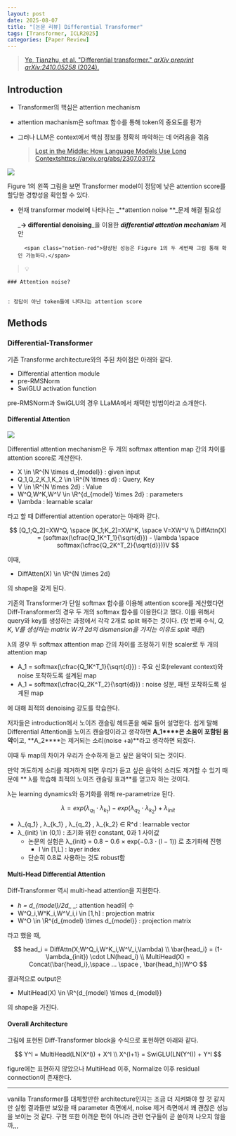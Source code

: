 ```yaml
---
layout: post
date: 2025-08-07
title: "[논문 리뷰] Differential Transformer"
tags: [Transformer, ICLR2025]
categories: [Paper Review]
---
```


> [Ye, Tianzhu, et al. "Differential transformer." ](https://arxiv.org/abs/2410.05258)[_arXiv preprint arXiv:2410.05258_](https://arxiv.org/abs/2410.05258)[ (2024).](https://arxiv.org/abs/2410.05258)



## Introduction

- Transformer의 핵심은 attention mechanism
- attention machanism은 softmax 함수를 통해 token의 중요도를 평가
- 그러나 LLM은 context에서 핵심 정보를 정확히 파악하는 데 어려움을 겪음

	> [Lost in the Middle: How Language Models Use Long Contextshttps://arxiv.org/abs/2307.03172](https://arxiv.org/abs/2307.03172)


![](https://prod-files-secure.s3.us-west-2.amazonaws.com/542b861c-36a8-4051-84e5-8804b6728dba/9083ea56-691a-4752-ae26-47f403431ac8/image.png?X-Amz-Algorithm=AWS4-HMAC-SHA256&X-Amz-Content-Sha256=UNSIGNED-PAYLOAD&X-Amz-Credential=ASIAZI2LB466WRLHGGUO%2F20250910%2Fus-west-2%2Fs3%2Faws4_request&X-Amz-Date=20250910T220112Z&X-Amz-Expires=3600&X-Amz-Security-Token=IQoJb3JpZ2luX2VjEI7%2F%2F%2F%2F%2F%2F%2F%2F%2F%2FwEaCXVzLXdlc3QtMiJHMEUCIQCH88WLn9Hn5Zr8U2O3zuxIc3CpGhbh2sqWlaminxos0wIgSoxyobQ3FZbIK37opy3TvoKhC9zUyeGRsIcuA2L6l%2BsqiAQI9%2F%2F%2F%2F%2F%2F%2F%2F%2F%2F%2FARAAGgw2Mzc0MjMxODM4MDUiDCAf7E85JEBRmEqPiircA13SRKZossd%2FKaye6%2FcsPDv3kTCnepehE5v0XPkUILStfuPSR81gNeZBCUuBrv4I%2BH2LeYdR1DmM04yoKXNn2P3rWjlg4GTrRMoeaha2F3DdEIJSFYqDFA3HbIyeHZZlzBIX6wqH4%2B5HDXJVCJF0JIcUyjPhKSBEJdf3NaDoDGxek0Vvm%2FuippULoOKnJey30Yvqq6pQpqDX1hrug9z5mKUlYw%2BCGCsxwfvYLsbZwR%2BJ3qkrF0jyRVxIN2fysxAf%2BMw75HcctXE60s11mI1TZbhkymHdUZ4zBtydlIl89Z%2FaBr7cKxZsuWoVcFyJLSEZVcTrZLmjcAOpdw1tguXT73h5RJG2eXYdvhEGkB2hyVEasnO7DubJuq93g6papCMDty9KeY6ixvIVc%2BvKUcd1T2ONORkqqCN9x%2BwgfHQWYZmHjqtyc67vBJR8SA6saqfjAnXHTvydrgnL0b8KR6bgT1fU67jpqDsL5w27el32UOsrQ1C8MZrDQxuOyXkHEp9hMm55Ujad6FhxSSr660%2F4V0uzLjnP0gs8F%2B8MWmslWxx7n6gduriFkB4DDJqNbumZD9ln%2FmyMi9YiL7H23th6Tm880SYG0jHLZ%2BE4849pZ2dwL%2FhrZBeHVbc7rqEnMM%2Fch8YGOqUBkd0lpGeSi%2Fqh%2B%2Fd702w26Ezb0yBnmTvuIl9YDSvv2UkjyhoFpvvCO7U0xRqa4Lni41kcHlQ8LQ1YEaR7AwGRGHCWGov6DeE2DzVBLIWte9xWSONvqenWHzG%2B5Um1TPr2VT1HztfawCR%2FFQlovR6yuwfFPol2%2F5NBeiF%2Bat5RHfeis%2BgakEfYqlWXhEoSn%2BJHBAIipFcqZJL5dEsUYnoeUBYJonrA&X-Amz-Signature=23ff1182ecbda59245dda101d281ce55c4d39d2292895a5390abc5b311ef01e4&X-Amz-SignedHeaders=host&x-amz-checksum-mode=ENABLED&x-id=GetObject)


Figure 1의 왼쪽 그림을 보면 Transformer model이 정답에 낮은 attention score를 할당한 경향성을 확인할 수 있다.

- 현재 transformer model에 나타나는 _**attention noise **_문제 해결 필요성

	_**→ differential denoising**_을 이용한 _**differential attention mechanism**_ 제안


		<span class="notion-red">향상된 성능은 Figure 1의 두 세번째 그림 통해 확인 가능하다.</span>


> 💡 


	### Attention noise?


	: 정답이 아닌 token들에 나타나는 attention score



## Methods



### Differential-Transformer


기존 Transforme architecture와의 주된 차이점은 아래와 같다.

- Differential attention module
- pre-RMSNorm
- SwiGLU activation function

pre-RMSNorm과 SwiGLU의 경우 LLaMA에서 채택한 방법이라고 소개한다.



#### Differential Attention


![](https://prod-files-secure.s3.us-west-2.amazonaws.com/542b861c-36a8-4051-84e5-8804b6728dba/116d70b2-1963-4810-9167-f4c7d8a06e8f/image.png?X-Amz-Algorithm=AWS4-HMAC-SHA256&X-Amz-Content-Sha256=UNSIGNED-PAYLOAD&X-Amz-Credential=ASIAZI2LB466WRLHGGUO%2F20250910%2Fus-west-2%2Fs3%2Faws4_request&X-Amz-Date=20250910T220112Z&X-Amz-Expires=3600&X-Amz-Security-Token=IQoJb3JpZ2luX2VjEI7%2F%2F%2F%2F%2F%2F%2F%2F%2F%2FwEaCXVzLXdlc3QtMiJHMEUCIQCH88WLn9Hn5Zr8U2O3zuxIc3CpGhbh2sqWlaminxos0wIgSoxyobQ3FZbIK37opy3TvoKhC9zUyeGRsIcuA2L6l%2BsqiAQI9%2F%2F%2F%2F%2F%2F%2F%2F%2F%2F%2FARAAGgw2Mzc0MjMxODM4MDUiDCAf7E85JEBRmEqPiircA13SRKZossd%2FKaye6%2FcsPDv3kTCnepehE5v0XPkUILStfuPSR81gNeZBCUuBrv4I%2BH2LeYdR1DmM04yoKXNn2P3rWjlg4GTrRMoeaha2F3DdEIJSFYqDFA3HbIyeHZZlzBIX6wqH4%2B5HDXJVCJF0JIcUyjPhKSBEJdf3NaDoDGxek0Vvm%2FuippULoOKnJey30Yvqq6pQpqDX1hrug9z5mKUlYw%2BCGCsxwfvYLsbZwR%2BJ3qkrF0jyRVxIN2fysxAf%2BMw75HcctXE60s11mI1TZbhkymHdUZ4zBtydlIl89Z%2FaBr7cKxZsuWoVcFyJLSEZVcTrZLmjcAOpdw1tguXT73h5RJG2eXYdvhEGkB2hyVEasnO7DubJuq93g6papCMDty9KeY6ixvIVc%2BvKUcd1T2ONORkqqCN9x%2BwgfHQWYZmHjqtyc67vBJR8SA6saqfjAnXHTvydrgnL0b8KR6bgT1fU67jpqDsL5w27el32UOsrQ1C8MZrDQxuOyXkHEp9hMm55Ujad6FhxSSr660%2F4V0uzLjnP0gs8F%2B8MWmslWxx7n6gduriFkB4DDJqNbumZD9ln%2FmyMi9YiL7H23th6Tm880SYG0jHLZ%2BE4849pZ2dwL%2FhrZBeHVbc7rqEnMM%2Fch8YGOqUBkd0lpGeSi%2Fqh%2B%2Fd702w26Ezb0yBnmTvuIl9YDSvv2UkjyhoFpvvCO7U0xRqa4Lni41kcHlQ8LQ1YEaR7AwGRGHCWGov6DeE2DzVBLIWte9xWSONvqenWHzG%2B5Um1TPr2VT1HztfawCR%2FFQlovR6yuwfFPol2%2F5NBeiF%2Bat5RHfeis%2BgakEfYqlWXhEoSn%2BJHBAIipFcqZJL5dEsUYnoeUBYJonrA&X-Amz-Signature=929697fe25dc0de0cc4fa4670ba8fed2a8238bde5a53fb9b0466c59182eba04c&X-Amz-SignedHeaders=host&x-amz-checksum-mode=ENABLED&x-id=GetObject)


Differential attention mechanism은 두 개의 softmax attention map 간의 차이를 attention score로 계산한다.

- X \in \R^{N \times d\_{model}} : given input
- Q\_1,Q\_2,K\_1,K\_2 \in \R^{N \times d} : Query, Key
- V \in \R^{N \times 2d} : Value
- W^Q,W^K,W^V \in \R^{d\_{model} \times 2d} : parameters
- \lambda : learnable scalar

라고 할 때 Differential attention operator는 아래와 같다.


$$
[Q_1;Q_2]=XW^Q, \space [K_1;K_2]=XW^K, \space V=XW^V \\
DiffAttn(X) = (softmax(\cfrac{Q_1K^T_1}{\sqrt{d}}) - \lambda \space softmax(\cfrac{Q_2K^T_2}{\sqrt{d}}))V
$$


이때,

- DiffAtten(X) \in \R^{N \times 2d}

의 shape을 갖게 된다.


기존의 Transformer가 단일 softmax 함수를 이용해 attention score를 계산했다면 Diff-Transformer의 경우 두 개의 softmax 함수를 이용한다고 했다. 이를 위해서 query와 key를 생성하는 과정에서 각각 2개로 split 해주는 것이다. <span class="notion-red">(첫 번째 수식, </span><span class="notion-red">_Q, K, V를 생성하는 matrix W가 2d의 dismension을 가지는 이유도 split 때문_</span><span class="notion-red">)</span>


 λ의 경우 두 softmax attention map 간의 차이를 조정하기 위한 scaler로 두 개의 attention map

- A\_1 = softmax(\cfrac{Q\_1K^T\_1}{\sqrt{d}}) : 주요 신호(relevant context)와 noise 포착하도록 설계된 map
- A\_1 = softmax(\cfrac{Q\_2K^T\_2}{\sqrt{d}}) : noise 성분, 패턴 포착하도록 설계된 map 

에 대해 최적의 denoising 강도를 학습한다.


저자들은 introduction에서 노이즈 캔슬링 헤드폰을 예로 들어 설명한다. 쉽게 말해 Differential Attention을 노이즈 캔슬링이라고 생각하면 **A\_1****은 소음이 포함된 음악**이고, **A\_2****는 제거되는 소리(noise +a)**라고 생각하면 되겠다. 


이때 두 map의 차이가 우리가 순수하게 듣고 싶은 음악이 되는 것이다. 


만약 과도하게 소리를 제거하게 되면 우리가 듣고 싶은 음악의 소리도 제거할 수 있기 때문에 ** λ를 학습해 최적의 노이즈 캔슬링 효과**를 얻고자 하는 것이다.


λ는 learning dynamics와 동기화를 위해 re-parametrize 된다.


$$
\lambda = exp(\lambda_{q_1} \cdot \lambda_{k_1}) - exp(\lambda_{q_2} \cdot \lambda_{k_2}) + \lambda_{init}
$$

- λ\_{q\_1} , λ\_{k\_1} , λ\_{q\_2} , λ\_{k\_2} ∈ R^d : learnable vector
- λ\_{init} \in (0,1) : 초기화 위한 constant, 0과 1 사이값
	- 논문의 실험은 λ\_{init} = 0.8 − 0.6 × exp(−0.3 · (l − 1)) 로 초기화해 진행
		- l \in [1,L] : layer index
	- 단순히 0.8로 사용하는 것도 robust함


#### **Multi-Head Differential Attention**


Diff-Transformer 역시 multi-head attention을 지원한다.

- _h = d\_{model}/2d__ _: attention head의 수
- W^Q\_i,W^K\_i,W^V\_i,i \in [1,h] : projection matrix
- W^O \in \R^{d\_{model} \times d\_{model}} : projection matrix

라고 했을 때,


$$
head_i = DiffAttn(X;W^Q_i,W^K_i,W^V_i,\lambda) \\
\bar{head_i} = (1-\lambda_{init}) \cdot LN(head_i) \\
MultiHead(X) = Concat(\bar{head_i},\space ... \space , \bar{head_h})W^O
$$


결과적으로 output은

- MultiHead(X) \in \R^{d\_{model} \times d\_{model}}

의 shape을 가진다.



#### Overall Architecture


그림에 표현된 Diff-Transformer block을 수식으로 표현하면 아래와 같다.


$$
Y^l = MultiHead(LN(X^l)) + X^l \\
X^{l+1} = SwiGLU(LN(Y^l)) + Y^l
$$


figure에는 표현하지 않았으나 MultiHead 이후, Normalize 이후 residual connection이 존재한다.


---


vanilla Transformer를 대체할만한 architecture인지는 조금 더 지켜봐야 할 것 같지만 실험 결과들만 보았을 때 parameter 측면에서, noise 제거 측면에서 꽤 괜찮은 성능을 보이는 것 같다. 구현 또한 어려운 편이 아니라 관련 연구들이 곧 쏟아져 나오지 않을까,,,

